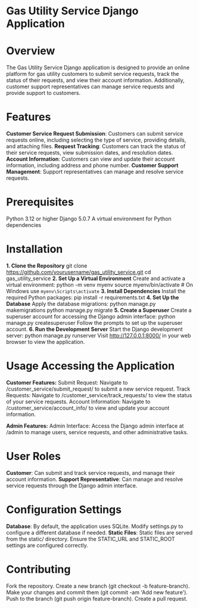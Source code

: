 # Gas Utility Service Django Application

# Overview
  The Gas Utility Service Django application is designed to provide an online platform for gas utility customers to submit service requests, track the status of their requests, and view their account information. Additionally, customer support representatives can manage service requests and provide support to customers.

# Features
  **Customer Service Request Submission**: Customers can submit service requests online, including selecting the type of service, providing details, and attaching files.
  **Request Tracking**: Customers can track the status of their service requests, view submission dates, and resolution dates.
  **Account Information**: Customers can view and update their account information, including address and phone number.
  **Customer Support Management**: Support representatives can manage and resolve service requests.

# Prerequisites
  Python 3.12 or higher
  Django 5.0.7
  A virtual environment for Python dependencies

# Installation
**1. Clone the Repository**
    git clone https://github.com/yourusername/gas_utility_service.git
    cd gas_utility_service
**2. Set Up a Virtual Environment**
    Create and activate a virtual environment:
    python -m venv myenv
    source myenv/bin/activate  # On Windows use `myenv\Scripts\activate`
**3. Install Dependencies**
    Install the required Python packages:
    pip install -r requirements.txt
**4. Set Up the Database**
    Apply the database migrations:
    python manage.py makemigrations
    python manage.py migrate
**5. Create a Superuser**
    Create a superuser account for accessing the Django admin interface:
    python manage.py createsuperuser
    Follow the prompts to set up the superuser account.
**6. Run the Development Server**
    Start the Django development server:
    python manage.py runserver
    Visit http://127.0.0.1:8000/ in your web browser to view the application.

# Usage Accessing the Application
**Customer Features:**
  Submit Request: Navigate to /customer_service/submit_request/ to submit a new service request.
  Track Requests: Navigate to /customer_service/track_requests/ to view the status of your service requests.
  Account Information: Navigate to /customer_service/account_info/ to view and update your account information.

**Admin Features:**
  Admin Interface: Access the Django admin interface at /admin to manage users, service requests, and other administrative tasks.

# User Roles
  **Customer**: Can submit and track service requests, and manage their account information.
  **Support Representative**: Can manage and resolve service requests through the Django admin interface.

# Configuration Settings
  **Database**: By default, the application uses SQLite. Modify settings.py to configure a different database if needed.
  **Static Files**: Static files are served from the static/ directory. Ensure the STATIC_URL and STATIC_ROOT settings are configured correctly.

# Contributing
  Fork the repository.
  Create a new branch (git checkout -b feature-branch).
  Make your changes and commit them (git commit -am 'Add new feature').
  Push to the branch (git push origin feature-branch).
  Create a pull request.
